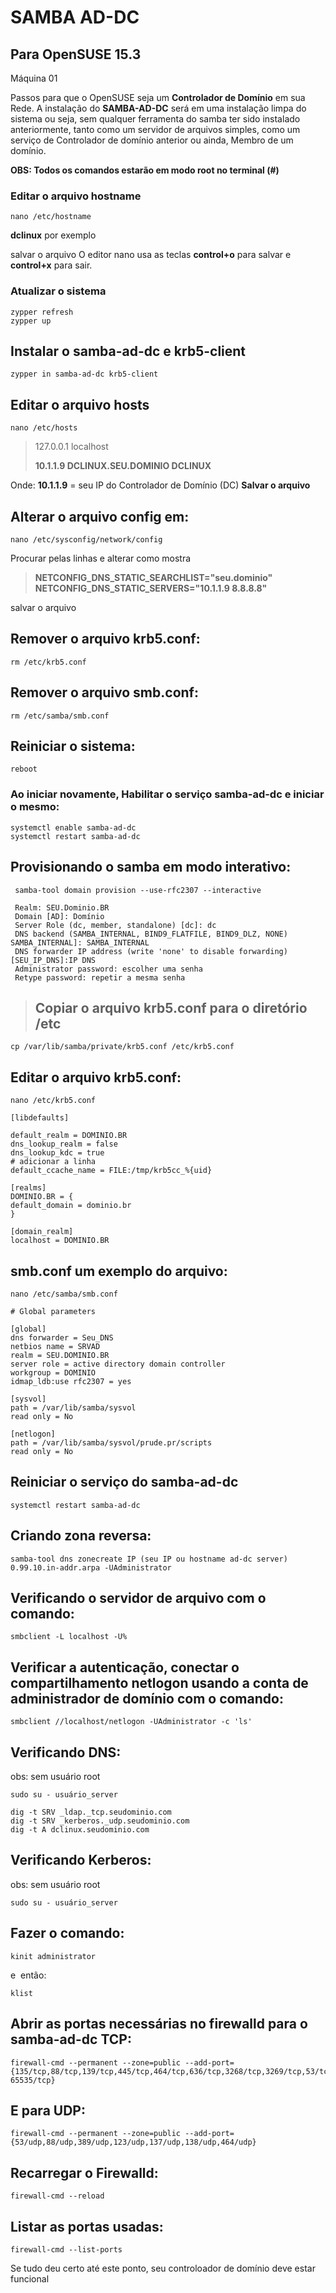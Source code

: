 # SAMBA AD-DC

## **Para OpenSUSE 15.3**

Máquina 01

Passos para que o OpenSUSE seja um **Controlador de Domínio** em sua Rede. A instalação do **SAMBA-AD-DC** será em uma instalação limpa do sistema ou seja, sem qualquer ferramenta do samba ter sido instalado anteriormente, tanto como um servidor de arquivos simples,  como um serviço de Controlador de domínio anterior ou ainda, Membro de um domínio.  

**OBS: Todos os comandos estarão em modo root no terminal (#)**

### Editar o arquivo hostname

```
nano /etc/hostname 
```

**dclinux**
por exemplo

salvar o arquivo
O editor nano usa as teclas **control+o** para salvar e **control+x** para sair. 

### Atualizar o sistema

```
zypper refresh
zypper up
```

## Instalar o samba-ad-dc e krb5-client

```
zypper in samba-ad-dc krb5-client
```

## Editar o arquivo hosts

```
nano /etc/hosts
```

> 127.0.0.1 localhost
> 
> **10.1.1.9 DCLINUX.SEU.DOMINIO   DCLINUX**

Onde:
**10.1.1.9** = seu IP do Controlador de Domínio (DC)
**Salvar o arquivo**

## Alterar o arquivo config em:

```
nano /etc/sysconfig/network/config
```

Procurar pelas linhas e alterar como mostra

> **NETCONFIG_DNS_STATIC_SEARCHLIST="seu.dominio"  
> NETCONFIG_DNS_STATIC_SERVERS="10.1.1.9 8.8.8.8"**

salvar o arquivo

## Remover o arquivo krb5.conf:

```
rm /etc/krb5.conf
```

## Remover o arquivo smb.conf:

```
rm /etc/samba/smb.conf
```

## Reiniciar o sistema:

```
reboot
```

### Ao iniciar novamente, **Habilitar** o serviço samba-ad-dc e **iniciar** o mesmo:

```
systemctl enable samba-ad-dc  
systemctl restart samba-ad-dc
```

## Provisionando o samba em modo **interativo**:

```
 samba-tool domain provision --use-rfc2307 --interactive
 
 Realm: SEU.Dominio.BR  
 Domain [AD]: Domínio  
 Server Role (dc, member, standalone) [dc]: dc 
 DNS backend (SAMBA_INTERNAL, BIND9_FLATFILE, BIND9_DLZ, NONE) SAMBA_INTERNAL]: SAMBA_INTERNAL 
 DNS forwarder IP address (write 'none' to disable forwarding) [SEU_IP_DNS]:IP DNS  
 Administrator password: escolher uma senha  
 Retype password: repetir a mesma senha
```

> ## Copiar o arquivo krb5.conf para o diretório /etc

```
cp /var/lib/samba/private/krb5.conf /etc/krb5.conf
```

## Editar o arquivo krb5.conf:

```
nano /etc/krb5.conf
```

```
[libdefaults]  

default_realm = DOMINIO.BR  
dns_lookup_realm = false  
dns_lookup_kdc = true
# adicionar a linha
default_ccache_name = FILE:/tmp/krb5cc_%{uid}

[realms]  
DOMINIO.BR = {  
default_domain = dominio.br  
}

[domain_realm]  
localhost = DOMINIO.BR
```

## smb.conf um exemplo do arquivo:

```
nano /etc/samba/smb.conf
```

```
# Global parameters

[global]  
dns forwarder = Seu_DNS  
netbios name = SRVAD  
realm = SEU.DOMINIO.BR  
server role = active directory domain controller  
workgroup = DOMINIO  
idmap_ldb:use rfc2307 = yes

[sysvol]  
path = /var/lib/samba/sysvol  
read only = No

[netlogon]  
path = /var/lib/samba/sysvol/prude.pr/scripts  
read only = No
```

## Reiniciar o serviço do samba-ad-dc

```
systemctl restart samba-ad-dc
```

## Criando zona reversa:

```
samba-tool dns zonecreate IP (seu IP ou hostname ad-dc server) 0.99.10.in-addr.arpa -UAdministrator
```

## Verificando o servidor de arquivo com o comando:

```
smbclient -L localhost -U%
```

## Verificar a autenticação, conectar o compartilhamento netlogon usando a conta de administrador de domínio com o comando:

```
smbclient //localhost/netlogon -UAdministrator -c 'ls'
```

## Verificando DNS:

obs: sem usuário root

```
sudo su - usuário_server
```

```
dig -t SRV _ldap._tcp.seudominio.com  
dig -t SRV _kerberos._udp.seudominio.com  
dig -t A dclinux.seudominio.com
```

## Verificando Kerberos:

obs: sem usuário root

```
sudo su - usuário_server
```

## Fazer o comando:

```
kinit administrator
```

e  então:

```
klist
```

## Abrir as portas necessárias no firewalld para o samba-ad-dc TCP:

```
firewall-cmd --permanent --zone=public --add-port={135/tcp,88/tcp,139/tcp,445/tcp,464/tcp,636/tcp,3268/tcp,3269/tcp,53/tcp,389/tcp,49152-65535/tcp}
```

## E para UDP:

```
firewall-cmd --permanent --zone=public --add-port={53/udp,88/udp,389/udp,123/udp,137/udp,138/udp,464/udp}
```

## Recarregar o Firewalld:

```
firewall-cmd --reload
```

## Listar as portas usadas:

```
firewall-cmd --list-ports
```

Se tudo deu certo até  este ponto, seu controloador de domínio deve estar funcional
